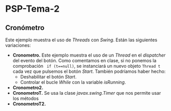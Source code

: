 # PSP-Tema-2
## Cronómetro
Este ejemplo muestra el uso de *Threads* con *Swing*. Están las siguientes variaciones:

 - **Cronometro.** Este ejemplo muestra el uso de un *Thread* en el *dispatcher* del evento del botón. Como comentamos en clase, si no ponemos la comprobación ` if (t==null)`, se instanciará un nuevo objeto `Thread t` cada vez que pulsemos el botón *Start*. También podríamos haber hecho:
   - Deshabilitar el botón *Start*.
   - Controlar el bucle *While* con la variable *isRunning*.
 - **Cronometro2.**
 - **CronometroT.** Se usa la clase *javax.swing.Timer* que nos permite usar los métodos
 - **CronometroT2.**



<!--stackedit_data:
eyJoaXN0b3J5IjpbOTcyOTM4NzA2LDEwODI1MTU5NjgsLTIxMz
k2NjcyNzIsMTE2NzYwMTIzNV19
-->